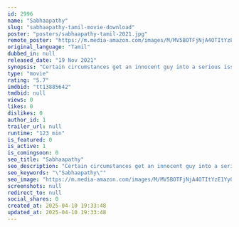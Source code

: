 ```yaml
---
id: 2996
name: "Sabhaapathy"
slug: "sabhaapathy-tamil-movie-download"
poster: "posters/sabhaapathy-tamil-2021.jpg"
remote_poster: "https://m.media-amazon.com/images/M/MV5BOTFjNjA4OTItYzE1Yy00NzdkLWIxZjktYTRiMDM2NzMyOWZhXkEyXkFqcGc@._V1_SX300.jpg"
original_language: "Tamil"
dubbed_in: null
released_date: "19 Nov 2021"
synopsis: "Certain circumstances get an innocent guy into a serious issue involving millions of money and his life turns upside down."
type: "movie"
rating: "5.7"
imdbid: "tt13885642"
tmdbid: null
views: 0
likes: 0
dislikes: 0
author_id: 1
trailer_url: null
runtime: "123 min"
is_featured: 0
is_active: 1
is_comingsoon: 0
seo_title: "Sabhaapathy"
seo_description: "Certain circumstances get an innocent guy into a serious issue involving millions of money and his life turns upside down."
seo_keywords: "\"Sabhaapathy\""
seo_image: "https://m.media-amazon.com/images/M/MV5BOTFjNjA4OTItYzE1Yy00NzdkLWIxZjktYTRiMDM2NzMyOWZhXkEyXkFqcGc@._V1_SX300.jpg"
screenshots: null
redirect_to: null
social_shares: 0
created_at: 2025-04-10 19:33:48
updated_at: 2025-04-10 19:33:48
---
```


